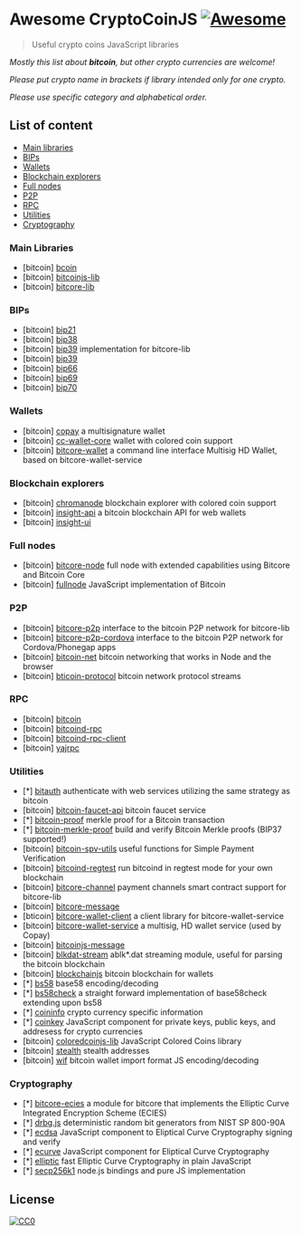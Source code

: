 # Awesome CryptoCoinJS [![Awesome](https://cdn.rawgit.com/sindresorhus/awesome/d7305f38d29fed78fa85652e3a63e154dd8e8829/media/badge.svg)](https://github.com/sindresorhus/awesome)

> Useful crypto coins JavaScript libraries

*Mostly this list about __bitcoin__, but other crypto currencies are welcome!*

*Please put crypto name in brackets if library intended only for one crypto.*

*Please use specific category and alphabetical order.*

## List of content

  * [Main libraries](#main-libraries)
  * [BIPs](#bips)
  * [Wallets](#wallets)
  * [Blockchain explorers](#blockchain-exploreres)
  * [Full nodes](#full-nodes)
  * [P2P](#p2p)
  * [RPC](#rpc)
  * [Utilities](#utilities)
  * [Cryptography](#cryptography)

### Main Libraries

  * [bitcoin] [bcoin](https://github.com/indutny/bcoin)
  * [bitcoin] [bitcoinjs-lib](https://github.com/bitcoinjs/bitcoinjs-lib)
  * [bitcoin] [bitcore-lib](https://github.com/bitpay/bitcore-lib)

### BIPs

  * [bitcoin] [bip21](https://github.com/bitcoinjs/bip21)
  * [bitcoin] [bip38](https://github.com/bitcoinjs/bip38)
  * [bitcoin] [bip39](https://github.com/bitpay/bitcore-mnemonic) implementation for bitcore-lib
  * [bitcoin] [bip39](https://github.com/bitcoinjs/bip39)
  * [bitcoin] [bip66](https://github.com/bitcoinjs/bip66)
  * [bitcoin] [bip69](https://github.com/bitcoinjs/bip69)
  * [bitcoin] [bip70](https://github.com/bitpay/bitcore-payment-protocol)

### Wallets

  * [bitcoin] [copay](https://github.com/bitpay/copay) a multisignature wallet
  * [bitcoin] [cc-wallet-core](https://github.com/chromaway/cc-wallet-core) wallet with colored coin support
  * [bitcoin] [bitcore-wallet](https://github.com/bitpay/bitcore-wallet) a command line interface Multisig HD Wallet, based on bitcore-wallet-service

### Blockchain explorers

  * [bitcoin] [chromanode](https://github.com/chromaway/chromanode) blockchain explorer with colored coin support
  * [bitcoin] [insight-api](https://github.com/bitpay/insight-api) a bitcoin blockchain API for web wallets
  * [bitcoin] [insight-ui](https://github.com/bitpay/insight-ui)

### Full nodes

  * [bitcoin] [bitcore-node](https://github.com/bitpay/bitcore-node) full node with extended capabilities using Bitcore and Bitcoin Core
  * [bitcoin] [fullnode](https://github.com/ryanxcharles/fullnode) JavaScript implementation of Bitcoin

### P2P

  * [bitcoin] [bitcore-p2p](https://github.com/bitpay/bitcore-p2p) interface to the bitcoin P2P network for bitcore-lib
  * [bitcoin] [bitcore-p2p-cordova](https://github.com/getbitpocket/bitcore-p2p-cordova) interface to the bitcoin P2P network for Cordova/Phonegap apps
  * [bitcoin] [bitcoin-net](https://github.com/mappum/bitcoin-net) bitcoin networking that works in Node and the browser
  * [bitcoin] [bticoin-protocol](https://github.com/mappum/bitcoin-protocol) bitcoin network protocol streams

### RPC

  * [bitcoin] [bitcoin](https://github.com/freewil/node-bitcoin)
  * [bitcoin] [bitcoind-rpc](https://github.com/bitpay/bitcoind-rpc)
  * [bitcoin] [bitcoind-rpc-client](https://github.com/fanatid/bitcoind-rpc-client)
  * [bitcoin] [yajrpc](https://github.com/dcousens/yajrpc)

### Utilities

  * [*] [bitauth](https://github.com/bitpay/bitauth) authenticate with web services utilizing the same strategy as bitcoin
  * [bitcoin] [bitcoin-faucet-api](https://github.com/fanatid/bitcoin-faucet-api) bitcoin faucet service
  * [*] [bitcoin-proof](https://github.com/ethers/bitcoin-proof) merkle proof for a Bitcoin transaction
  * [*] [bitcoin-merkle-proof](https://github.com/mappum/bitcoin-merkle-proof) build and verify Bitcoin Merkle proofs (BIP37 supported!)
  * [bitcoin] [bitcoin-spv-utils](https://github.com/fanatid/bitcoin-spv-utils) useful functions for Simple Payment Verification
  * [bitcoin] [bitcoind-regtest](https://github.com/fanatid/bitcoind-regtest) run bitcoind in regtest mode for your own blockchain
  * [bitcoin] [bitcore-channel](https://github.com/bitpay/bitcore-channel) payment channels smart contract support for bitcore-lib
  * [bitcoin] [bitcore-message](https://github.com/bitpay/bitcore-message)
  * [bticoin] [bitcore-wallet-client](https://github.com/bitpay/bitcore-wallet-client) a client library for bitcore-wallet-service
  * [bitcoin] [bitcore-wallet-service](https://github.com/bitpay/bitcore-wallet-service) a multisig, HD wallet service (used by Copay)
  * [bitcoin] [bitcoinjs-message](https://github.com/bitcoinjs/bitcoinjs-message)
  * [bitcoin] [blkdat-stream](https://github.com/dcousens/blkdat-stream) ablk*.dat streaming module, useful for parsing the bitcoin blockchain
  * [bitcoin] [blockchainjs](https://github.com/chromaway/blockchainjs) bitcoin blockchain for wallets
  * [*] [bs58](https://github.com/cryptocoinjs/bs58) base58 encoding/decoding
  * [*] [bs58check](https://github.com/bitcoinjs/bs58check) a straight forward implementation of base58check extending upon bs58
  * [*] [coininfo](https://github.com/cryptocoinjs/coininfo) crypto currency specific information
  * [*] [coinkey](https://github.com/cryptocoinjs/coinkey) JavaScript component for private keys, public keys, and addresess for crypto currencies
  * [bitcoin] [coloredcoinjs-lib](https://github.com/chromaway/coloredcoinjs-lib) JavaScript Colored Coins library
  * [bitcoin] [stealth](https://github.com/cryptocoinjs/stealth) stealth addresses
  * [bitcoin] [wif](https://github.com/bitcoinjs/wif) bitcoin wallet import format JS encoding/decoding

### Cryptography

  * [*] [bitcore-ecies](https://github.com/bitpay/bitcore-ecies) a module for bitcore that implements the Elliptic Curve Integrated Encryption Scheme (ECIES)
  * [*] [drbg.js](https://github.com/cryptocoinjs/drbg.js) deterministic random bit generators from NIST SP 800-90A
  * [*] [ecdsa](https://github.com/cryptocoinjs/ecdsa) JavaScript component to Eliptical Curve Cryptography signing and verify
  * [*] [ecurve](https://github.com/cryptocoinjs/ecurve) JavaScript component for Eliptical Curve Cryptography
  * [*] [elliptic](https://github.com/indutny/elliptic) fast Elliptic Curve Cryptography in plain JavaScript
  * [*] [secp256k1](https://github.com/cryptocoinjs/secp256k1-node) node.js bindings and pure JS implementation

## License

[![CC0](http://i.creativecommons.org/p/zero/1.0/88x31.png)](http://creativecommons.org/publicdomain/zero/1.0/)
